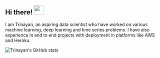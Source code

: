 ## Hi there! <img src="https://raw.githubusercontent.com/MartinHeinz/MartinHeinz/master/wave.gif" width="30px">

I am Trinayan, an aspiring data scientist who have worked on various machine learning, deep learning and time series problems. I have also experience in end to end projects with deployment in platforms like AWS and Heroku.

![Trinayan's GitHub stats](https://github-readme-stats.vercel.app/api?username=trinayanbharadwaj)

